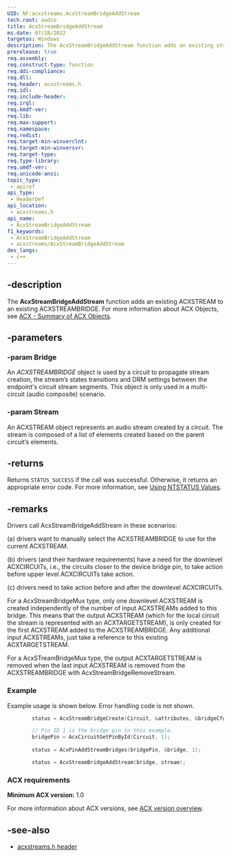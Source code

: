 ```yaml
---
UID: NF:acxstreams.AcxStreamBridgeAddStream
tech.root: audio
title: AcxStreamBridgeAddStream
ms.date: 07/28/2022
targetos: Windows
description: The AcxStreamBridgeAddStream function adds an existing stream to an existing bridge. This function is located in the acxstream header.
prerelease: true
req.assembly: 
req.construct-type: function
req.ddi-compliance: 
req.dll: 
req.header: acxstreams.h
req.idl: 
req.include-header: 
req.irql: 
req.kmdf-ver: 
req.lib: 
req.max-support: 
req.namespace: 
req.redist: 
req.target-min-winverclnt: 
req.target-min-winversvr: 
req.target-type: 
req.type-library: 
req.umdf-ver: 
req.unicode-ansi: 
topic_type:
 - apiref
api_type:
 - HeaderDef 
api_location:
 - acxstreams.h
api_name:
 - AcxStreamBridgeAddStream
f1_keywords:
 - AcxStreamBridgeAddStream
 - acxstreams/AcxStreamBridgeAddStream
dev_langs:
 - c++
---
```


## -description

The **AcxStreamBridgeAddStream** function adds an existing ACXSTREAM to an existing ACXSTREAMBRIDGE.  For more information about ACX Objects, see [ACX - Summary of ACX Objects](/windows-hardware/drivers/audio/acx-summary-of-objects).

## -parameters

### -param Bridge

An *ACXSTREAMBRIDGE* object is used by a circuit to propagate stream creation, the stream’s states transitions and DRM settings between the endpoint's circuit stream segments. This object is only used in a multi-circuit (audio composite) scenario.

### -param Stream

An ACXSTREAM object represents an audio stream created by a circuit. The stream is composed of a list of elements created based on the parent circuit’s elements.

## -returns

Returns `STATUS_SUCCESS` if the call was successful. Otherwise, it returns an appropriate error code. For more information, see [Using NTSTATUS Values](/windows-hardware/drivers/kernel/using-ntstatus-values).

## -remarks

Drivers call AcxStreamBridgeAddStream in these scenarios:

(a) drivers want to manually select the ACXSTREAMBRIDGE to use for the current ACXSTREAM.

(b) drivers (and their hardware requirements) have a need for the downlevel ACXCIRCUITs, i.e., the circuits closer to the device bridge pin, to take action before upper level ACXCIRCUITs take action.

(c) drivers need to take action before and after the downlevel ACXCIRCUITs.

For a AcxStreamBridgeMux type, only one downlevel ACXSTREAM is created independently of the number of input ACXSTREAMs added to this bridge. This means that the output ACXSTREAM (which for the local circuit the stream is represented with an ACXTARGETSTREAM), is only created for the first ACXSTREAM added to the ACXSTREAMBRIDGE. Any additional input ACXSTREAMs, just take a reference to this existing ACXTARGETSTREAM.

For a AcxSTreamBridgeMux type, the output ACXTARGETSTREAM is removed when the last input ACXSTREAM is removed from the ACXSTREAMBRIDGE with AcxStreamBridgeRemoveStream.

### Example

Example usage is shown below. Error handling code is not shown.

```cpp
        status = AcxStreamBridgeCreate(Circuit, &attributes, &bridgeCfg, &bridge);

        // Pin ID 1 is the bridge pin in this example.
        bridgePin = AcxCircuitGetPinById(Circuit, 1);
        
        status = AcxPinAddStreamBridges(bridgePin, &bridge, 1);

        status = AcxStreamBridgeAddStream(bridge, stream);
```

### ACX requirements

**Minimum ACX version:** 1.0

For more information about ACX versions, see [ACX version overview](/windows-hardware/drivers/audio/acx-version-overview).

## -see-also

- [acxstreams.h header](index.md)
